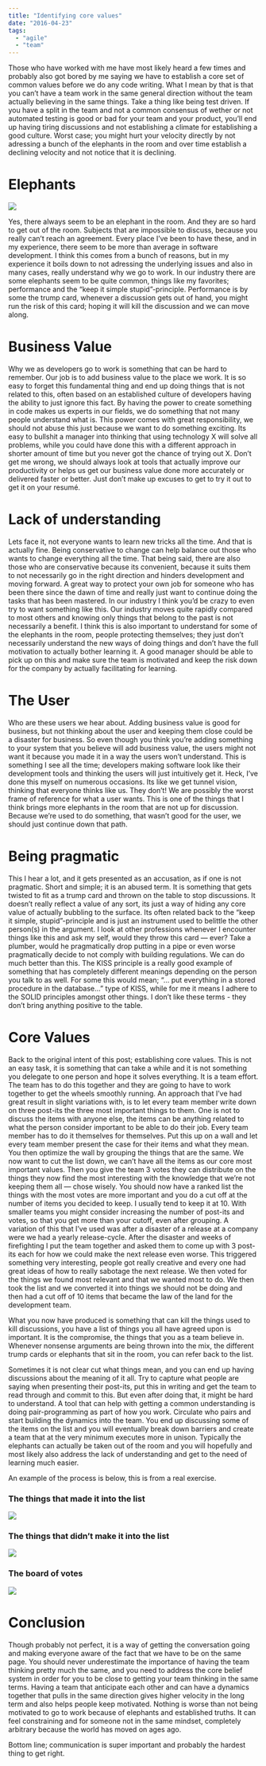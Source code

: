 ```yaml
---
title: "Identifying core values"
date: "2016-04-23"
tags: 
  - "agile"
  - "team"
---
```


Those who have worked with me have most likely heard a few times and probably also got bored by me saying we have to establish a core set of common values before we do any code writing. What I mean by that is that you can’t have a team work in the same general direction without the team actually believing in the same things. Take a thing like being test driven. If you have a split in the team and not a common consensus of wether or not automated testing is good or bad for your team and your product, you’ll end up having tiring discussions and not establishing a climate for establishing a good culture. Worst case; you might hurt your velocity directly by not adressing a bunch of the elephants in the room and over time establish a declining velocity and not notice that it is declining.

# Elephants

![](images/1c6d502-300x200.jpg)

Yes, there always seem to be an elephant in the room. And they are so hard to get out of the room. Subjects that are impossible to discuss, because you really can’t reach an agreement. Every place I’ve been to have these, and in my experience, there seem to be more than average in software development. I think this comes from a bunch of reasons, but in my experience it boils down to not adressing the underlying issues and also in many cases, really understand why we go to work. In our industry there are some elephants seem to be quite common, things like my favorites; performance and the “keep it simple stupid”-principle. Performance is by some the trump card, whenever a discussion gets out of hand, you might run the risk of this card; hoping it will kill the discussion and we can move along.

# Business Value

Why we as developers go to work is something that can be hard to remember. Our job is to add business value to the place we work. It is so easy to forget this fundamental thing and end up doing things that is not related to this, often based on an established culture of developers having the ability to just ignore this fact. By having the power to create something in code makes us experts in our fields, we do something that not many people understand what is. This power comes with great responsibility, we should not abuse this just because we want to do something exciting. Its easy to bullshit a manager into thinking that using technology X will solve all problems, while you could have done this with a different approach in shorter amount of time but you never got the chance of trying out X. Don’t get me wrong, we should always look at tools that actually improve our productivity or helps us get our business value done more accurately or delivered faster or better. Just don’t make up excuses to get to try it out to get it on your resumé.

# Lack of understanding

Lets face it, not everyone wants to learn new tricks all the time. And that is actually fine. Being conservative to change can help balance out those who wants to change everything all the time. That being said, there are also those who are conservative because its convenient, because it suits them to not necessarily go in the right direction and hinders development and moving forward. A great way to protect your own job for someone who has been there since the dawn of time and really just want to continue doing the tasks that has been mastered. In our industry I think you’d be crazy to even try to want something like this. Our industry moves quite rapidly compared to most others and knowing only things that belong to the past is not necessarily a benefit. I think this is also important to understand for some of the elephants in the room, people protecting themselves; they just don’t necessarily understand the new ways of doing things and don’t have the full motivation to actually bother learning it. A good manager should be able to pick up on this and make sure the team is motivated and keep the risk down for the company by actually facilitating for learning.

# The User

Who are these users we hear about. Adding business value is good for business, but not thinking about the user and keeping them close could be a disaster for business. So even though you think you’re adding something to your system that you believe will add business value, the users might not want it because you made it in a way the users won’t understand. This is something I see all the time; developers making software look like their development tools and thinking the users will just intuitively get it. Heck, I’ve done this myself on numerous occasions. Its like we get tunnel vision, thinking that everyone thinks like us. They don’t! We are possibly the worst frame of reference for what a user wants. This is one of the things that I think brings more elephants in the room that are not up for discussion. Because we’re used to do something, that wasn’t good for the user, we should just continue down that path.

# Being pragmatic

This I hear a lot, and it gets presented as an accusation, as if one is not pragmatic. Short and simple; it is an abused term. It is something that gets twisted to fit as a trump card and thrown on the table to stop discussions. It doesn’t really reflect a value of any sort, its just a way of hiding any core value of actually bubbling to the surface. Its often related back to the “keep it simple, stupid”-principle and is just an instrument used to belittle the other person(s) in the argument. I look at other professions whenever I encounter things like this and ask my self, would they throw this card — ever? Take a plumber, would he pragmatically drop putting in a pipe or even worse pragmatically decide to not comply with building regulations. We can do much better than this. The KISS principle is a really good example of something that has completely different meanings depending on the person you talk to as well. For some this would mean; “… put everything in a stored procedure in the database…” type of KISS, while for me it means I adhere to the SOLID principles amongst other things. I don’t like these terms - they don’t bring anything positive to the table.

# Core Values

Back to the original intent of this post; establishing core values. This is not an easy task, it is something that can take a while and it is not something you delegate to one person and hope it solves everything. It is a team effort. The team has to do this together and they are going to have to work together to get the wheels smoothly running. An approach that I’ve had great result in slight variations with, is to let every team member write down on three post-its the three most important things to them. One is not to discuss the items with anyone else, the items can be anything related to what the person consider important to be able to do their job. Every team member has to do it themselves for themselves. Put this up on a wall and let every team member present the case for their items and what they mean. You then optimize the wall by grouping the things that are the same. We now want to cut the list down, we can’t have all the items as our core most important values. Then you give the team 3 votes they can distribute on the things they now find the most interesting with the knowledge that we’re not keeping them all — chose wisely. You should now have a ranked list the things with the most votes are more important and you do a cut off at the number of items you decided to keep. I usually tend to keep it at 10. With smaller teams you might consider increasing the number of post-its and votes, so that you get more than your cutoff, even after grouping. A variation of this that I’ve used was after a disaster of a release at a company were we had a yearly release-cycle. After the disaster and weeks of firefighting I put the team together and asked them to come up with 3 post-its each for how we could make the next release even worse. This triggered something very interesting, people got really creative and every one had great ideas of how to really sabotage the next release. We then voted for the things we found most relevant and that we wanted most to do. We then took the list and we converted it into things we should not be doing and then had a cut off of 10 items that became the law of the land for the development team.

What you now have produced is something that can kill the things used to kill discussions, you have a list of things you all have agreed upon is important. It is the compromise, the things that you as a team believe in. Whenever nonsense arguments are being thrown into the mix, the different trump cards or elephants that sit in the room, you can refer back to the list.

Sometimes it is not clear cut what things mean, and you can end up having discussions about the meaning of it all. Try to capture what people are saying when presenting their post-its, put this in writing and get the team to read through and commit to this. But even after doing that, it might be hard to understand. A tool that can help with getting a common understanding is doing pair-programming as part of how you work. Circulate who pairs and start building the dynamics into the team. You end up discussing some of the items on the list and you will eventually break down barriers and create a team that at the very minimum executes more in unison. Typically the elephants can actually be taken out of the room and you will hopefully and most likely also address the lack of understanding and get to the need of learning much easier.

An example of the process is below, this is from a real exercise.

### The things that made it into the list

![](images/postits.png)

### The things that didn’t make it into the list

![](images/cutoff.png)

### The board of votes

![](images/IMG_7416.jpg)

# Conclusion

Though probably not perfect, it is a way of getting the conversation going and making everyone aware of the fact that we have to be on the same page. You should never underestimate the importance of having the team thinking pretty much the same, and you need to address the core belief system in order for you to be close to getting your team thinking in the same terms. Having a team that anticipate each other and can have a dynamics together that pulls in the same direction gives higher velocity in the long term and also helps people keep motivated. Nothing is worse than not being motivated to go to work because of elephants and established truths. It can feel constraining and for someone not in the same mindset, completely arbitrary because the world has moved on ages ago.

Bottom line; communication is super important and probably the hardest thing to get right.
